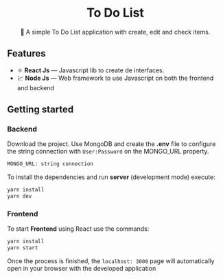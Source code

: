 <h1 align="center">
<br>
To Do List
</h1>

<p align="center"> 🚀 A simple To Do List application with create, edit and check items.


## Features

- ⚛️ **React Js** — Javascript lib to create de interfaces.
- 💹 **Node Js** — Web framework to use Javascript on both the frontend and backend

## Getting started

### Backend
Download the project. Use MongoDB and create the **.env** file to configure the string connection with `User:Password` on the MONGO_URL property.  
```bash
MONGO_URL: string connection
```
To install the dependencies and run **server** (development mode) execute:
```bash
yarn install
yarn dev
```

### Frontend
To start **Frontend** using React use the commands:
```bash
yarn install
yarn start
```
Once the process is finished, the `localhost: 3000` page will automatically open in your browser with the developed application

